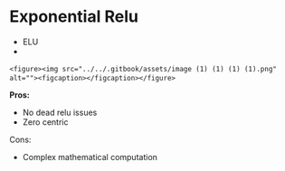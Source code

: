 # Exponential Relu

* ELU
*

    <figure><img src="../../.gitbook/assets/image (1) (1) (1) (1).png" alt=""><figcaption></figcaption></figure>

**Pros:**

* No dead relu issues
* Zero centric

Cons:

* Complex mathematical computation

